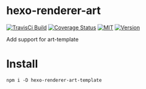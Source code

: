 # hexo-renderer-art

[![TravisCi Build](https://img.shields.io/travis/jeffwcx/hexo-renderer-art.svg)](https://travis-ci.org/jeffwcx/hexo-renderer-art)
[![Coverage Status](https://img.shields.io/coveralls/jeffwcx/hexo-renderer-art/master.svg)](https://coveralls.io/github/jeffwcx/extendown?branch=master)
[![MIT](https://img.shields.io/npm/l/hexo-renderer-art-template.svg)](https://github.com/jeffwcx/hexo-renderer-art/blob/master/LICENSE)
[![Version](https://img.shields.io/npm/v/hexo-renderer-art-template.svg)](https://www.npmjs.com/package/hexo-renderer-art-template)


Add support for art-template

# Install
```
npm i -D hexo-renderer-art-template
```